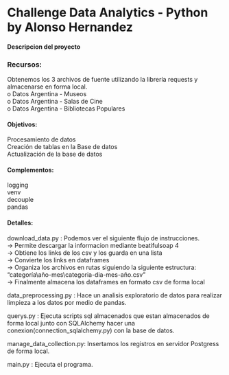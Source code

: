 # Challenge Data Analytics - Python by Alonso Hernandez 

#### Descripcion del proyecto

### Recursos:  
Obtenemos los 3 archivos de fuente utilizando la librería requests y almacenarse en forma local.   
o Datos Argentina - Museos  
o Datos Argentina - Salas de Cine  
o Datos Argentina - Bibliotecas Populares  

#### Objetivos:  
Procesamiento de datos  
Creación de tablas en la Base de datos  
Actualización de la base de datos  

#### Complementos:
logging  
venv  
decouple  
pandas  

#### Detalles:
download_data.py : Podemos ver el siguiente flujo de instrucciones.  
    -> Permite descargar la informacion mediante beatifulsoap 4  
     -> Obtiene los links de los csv y los guarda en una lista  
      -> Convierte los links en dataframes  
       -> Organiza los archivos en rutas siguiendo la siguiente estructura: “categoría\año-mes\categoria-dia-mes-año.csv”  
        -> Finalmente almacena los dataframes en formato csv de forma local  
        
        
data_preprocessing.py : Hace un analisis exploratorio de datos para realizar limpieza a los datos por medio de pandas. 

querys.py : Ejecuta scripts sql almacenados que estan almacenados de forma local junto con SQLAlchemy hacer una conexion(connection_sqlalchemy.py) con la base de datos. 

manage_data_collection.py: Insertamos los registros en servidor Postgress de forma local.

main.py : Ejecuta el programa.

      
